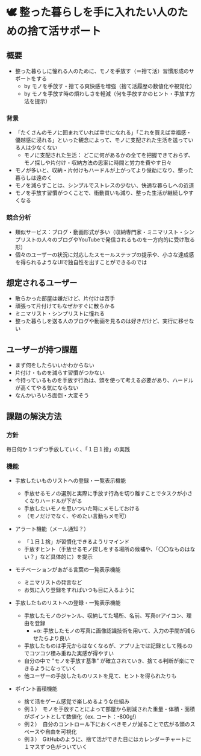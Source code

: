 # 🕊️ 整った暮らしを手に入れたい人のための捨て活サポート

## 概要
- 整った暮らしに憧れる人のために、モノを手放す（＝捨て活）習慣形成のサポートをする
  - by モノを手放す・捨てる爽快感を増強（捨て活履歴の数値化や視覚化）
  - by モノを手放す時の煩わしさを軽減（何を手放すかのヒント・手放す方法を提示）

### 背景
- 「たくさんのモノに囲まれていれば幸せになれる」「これを買えば幸福感・優越感に浸れる」といった観念によって、モノに支配された生活を送っている人は少なくない
  - モノに支配された生活： どこに何があるかの全てを把握できておらず、モノ探しや片付け・収納方法の思案に時間と労力を費やす日々
- モノが多いと、収納・片付けもハードルが上がってより億劫になり、整った暮らしは遠のく
- モノを減らすことは、シンプルでストレスの少ない、快適な暮らしへの近道
- モノを手放す習慣がつくことで、衝動買いも減り、整った生活が継続しやすくなる

### 競合分析
- 類似サービス：ブログ・動画形式が多い（収納専門家・ミニマリスト・シンプリストの人々のブログやYouTubeで発信されるものを一方向的に受け取る形）
- 個々のユーザーの状況に対応したスモールステップの提示や、小さな達成感を得られるようなUIで独自性を出すことができるのでは

## 想定されるユーザー
- 散らかった部屋は嫌だけど、片付けは苦手
- 頑張って片付けてもなぜかすぐに散らかる
- ミニマリスト・シンプリストに憧れる
- 整った暮らしを送る人のブログや動画を見るのは好きだけど、実行に移せない

## ユーザーが持つ課題
- まず何をしたらいいかわからない
- 片付け・ものを減らす習慣がつかない
- 今持っているものを手放す行為は、頭を使って考える必要があり、ハードルが高くてやる気にならない
- なんかいろいろ面倒・大変そう

## 課題の解決方法

### 方針
毎日何か１つずつ手放していく、「１日１捨」の実践

### 機能
- 手放したいものリストへの登録・一覧表示機能
  - 手放せるモノの選別と実際に手放す行為を切り離すことでタスクが小さくなりハードルが下がる
  - 手放したいモノを思いついた時にメモしておける
  - （モノだけでなく、やめたい言動もメモ可）
  
- アラート機能（メール通知？）
  - 「１日１捨」が習慣化できるようリマインド  
  - 手放すヒント（手放せるモノ探しをする場所の候補や、「〇〇なものはない？」など具体的に）を提示

- モチベーションがあがる言葉の一覧表示機能
  - ミニマリストの発言など
  - お気に入り登録をすればいつも目に入るように

- 手放したものリストへの登録・一覧表示機能
  - 手放したモノのジャンル、収納してた場所、名前、写真orアイコン、理由を登録
    - +α: 手放したモノの写真に画像認識技術を用いて、入力の手間が減らせたらより良い 
  - 手放したものは手元からはなくなるが、アプリ上では記録として残るのでコツコツ積み重ねた実感が得やすい
  - 自分の中で ”モノを手放す基準” が確立されていき、捨てる判断が楽にできるようになっていく
  - 他ユーザーの手放したものリストを見て、ヒントを得られたりも

- ポイント蓄積機能
  - 捨て活をゲーム感覚で楽しめるような仕組み
  - 例１）　モノを手放すことによって部屋から削減された重量・体積・面積がポイントとして数値化（ex. コート：-800g!） 
  - 例２）　自分のコントロール下におくべきモノが減ることで広がる頭のスペースや自由を可視化
  - 例３）　GitHubのように、捨て活ができた日にはカレンダーチャートに１マスずつ色がついていく
